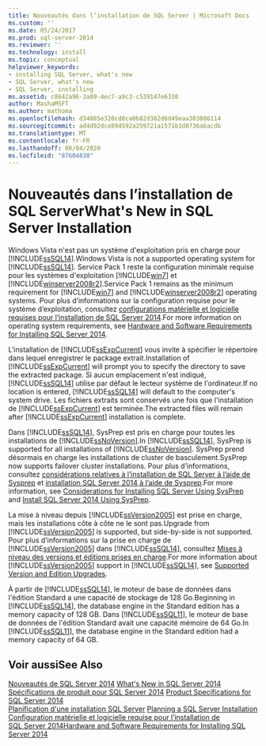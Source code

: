 ```yaml
---
title: Nouveautés dans l’installation de SQL Server | Microsoft Docs
ms.custom: ''
ms.date: 05/24/2017
ms.prod: sql-server-2014
ms.reviewer: ''
ms.technology: install
ms.topic: conceptual
helpviewer_keywords:
- installing SQL Server, what's new
- SQL Server, what's new
- SQL Server, installing
ms.assetid: c8642a96-3a09-4ec7-a9c3-c539147e6330
author: MashaMSFT
ms.author: mathoma
ms.openlocfilehash: d34085e320cd8ca0b82d382d6d49eaa303086114
ms.sourcegitcommit: ad4d92dce894592a259721a1571b1d8736abacdb
ms.translationtype: MT
ms.contentlocale: fr-FR
ms.lasthandoff: 08/04/2020
ms.locfileid: "87604838"
---
```

# <a name="what39s-new-in-sql-server-installation"></a><span data-ttu-id="fcc50-102">Nouveautés dans l’installation de SQL Server</span><span class="sxs-lookup"><span data-stu-id="fcc50-102">What&#39;s New in SQL Server Installation</span></span>
  <span data-ttu-id="fcc50-103">Windows Vista n'est pas un système d'exploitation pris en charge pour [!INCLUDE[ssSQL14](../../includes/sssql14-md.md)].</span><span class="sxs-lookup"><span data-stu-id="fcc50-103">Windows Vista is not a supported operating system for [!INCLUDE[ssSQL14](../../includes/sssql14-md.md)].</span></span> <span data-ttu-id="fcc50-104">Service Pack 1 reste la configuration minimale requise pour les systèmes d'exploitation [!INCLUDE[win7](../../includes/win7-md.md)] et [!INCLUDE[winserver2008r2](../../includes/winserver2008r2-md.md)].</span><span class="sxs-lookup"><span data-stu-id="fcc50-104">Service Pack 1 remains as the minimum requirement for [!INCLUDE[win7](../../includes/win7-md.md)] and [!INCLUDE[winserver2008r2](../../includes/winserver2008r2-md.md)] operating systems.</span></span> <span data-ttu-id="fcc50-105">Pour plus d’informations sur la configuration requise pour le système d’exploitation, consultez [configurations matérielle et logicielle requises pour l’installation de SQL Server 2014](hardware-and-software-requirements-for-installing-sql-server.md).</span><span class="sxs-lookup"><span data-stu-id="fcc50-105">For more information on operating system requirements, see [Hardware and Software Requirements for Installing SQL Server 2014](hardware-and-software-requirements-for-installing-sql-server.md).</span></span>  
  
 <span data-ttu-id="fcc50-106">L'installation de [!INCLUDE[ssExpCurrent](../../includes/ssexpcurrent-md.md)] vous invite à spécifier le répertoire dans lequel enregistrer le package extrait.</span><span class="sxs-lookup"><span data-stu-id="fcc50-106">Installation of [!INCLUDE[ssExpCurrent](../../includes/ssexpcurrent-md.md)] will prompt you to specify the directory to save the extracted package.</span></span> <span data-ttu-id="fcc50-107">Si aucun emplacement n'est indiqué, [!INCLUDE[ssSQL14](../../includes/sssql14-md.md)] utilise par défaut le lecteur système de l'ordinateur.</span><span class="sxs-lookup"><span data-stu-id="fcc50-107">If no location is entered, [!INCLUDE[ssSQL14](../../includes/sssql14-md.md)] will default to the computer's system drive.</span></span> <span data-ttu-id="fcc50-108">Les fichiers extraits sont conservés une fois que l'installation de [!INCLUDE[ssExpCurrent](../../includes/ssexpcurrent-md.md)] est terminée.</span><span class="sxs-lookup"><span data-stu-id="fcc50-108">The extracted files will remain after [!INCLUDE[ssExpCurrent](../../includes/ssexpcurrent-md.md)] installation is complete.</span></span>  
  
 <span data-ttu-id="fcc50-109">Dans [!INCLUDE[ssSQL14](../../includes/sssql14-md.md)], SysPrep est pris en charge pour toutes les installations de [!INCLUDE[ssNoVersion](../../includes/ssnoversion-md.md)].</span><span class="sxs-lookup"><span data-stu-id="fcc50-109">In [!INCLUDE[ssSQL14](../../includes/sssql14-md.md)], SysPrep is supported for all installations of [!INCLUDE[ssNoVersion](../../includes/ssnoversion-md.md)].</span></span> <span data-ttu-id="fcc50-110">SysPrep prend désormais en charge les installations de cluster de basculement.</span><span class="sxs-lookup"><span data-stu-id="fcc50-110">SysPrep now supports failover cluster installations.</span></span> <span data-ttu-id="fcc50-111">Pour plus d’informations, consultez [considérations relatives à l’installation de SQL Server à l’aide de Sysprep](../../database-engine/install-windows/considerations-for-installing-sql-server-using-sysprep.md) et [installation SQL Server 2014 à l’aide de Sysprep](../../database-engine/install-windows/install-sql-server-using-sysprep.md).</span><span class="sxs-lookup"><span data-stu-id="fcc50-111">For more information, see [Considerations for Installing SQL Server Using SysPrep](../../database-engine/install-windows/considerations-for-installing-sql-server-using-sysprep.md) and [Install SQL Server 2014 Using SysPrep](../../database-engine/install-windows/install-sql-server-using-sysprep.md).</span></span>  
  
 <span data-ttu-id="fcc50-112">La mise à niveau depuis [!INCLUDE[ssVersion2005](../../includes/ssversion2005-md.md)] est prise en charge, mais les installations côte à côte ne le sont pas.</span><span class="sxs-lookup"><span data-stu-id="fcc50-112">Upgrade from [!INCLUDE[ssVersion2005](../../includes/ssversion2005-md.md)] is supported, but side-by-side is not supported.</span></span> <span data-ttu-id="fcc50-113">Pour plus d’informations sur la prise en charge de [!INCLUDE[ssVersion2005](../../includes/ssversion2005-md.md)] dans [!INCLUDE[ssSQL14](../../includes/sssql14-md.md)], consultez [Mises à niveau des versions et éditions prises en charge](../../database-engine/install-windows/supported-version-and-edition-upgrades.md).</span><span class="sxs-lookup"><span data-stu-id="fcc50-113">For more information about [!INCLUDE[ssVersion2005](../../includes/ssversion2005-md.md)] support in [!INCLUDE[ssSQL14](../../includes/sssql14-md.md)], see [Supported Version and Edition Upgrades](../../database-engine/install-windows/supported-version-and-edition-upgrades.md).</span></span>  
  
 <span data-ttu-id="fcc50-114">À partir de [!INCLUDE[ssSQL14](../../includes/sssql14-md.md)], le moteur de base de données dans l'édition Standard a une capacité de stockage de 128 Go.</span><span class="sxs-lookup"><span data-stu-id="fcc50-114">Beginning in [!INCLUDE[ssSQL14](../../includes/sssql14-md.md)], the database engine in the Standard edition has a memory capacity of 128 GB.</span></span> <span data-ttu-id="fcc50-115">Dans [!INCLUDE[ssSQL11](../../includes/sssql11-md.md)], le moteur de base de données de l'édition Standard avait une capacité mémoire de 64 Go.</span><span class="sxs-lookup"><span data-stu-id="fcc50-115">In [!INCLUDE[ssSQL11](../../includes/sssql11-md.md)], the database engine in the Standard edition had a memory capacity of 64 GB.</span></span>  
  
## <a name="see-also"></a><span data-ttu-id="fcc50-116">Voir aussi</span><span class="sxs-lookup"><span data-stu-id="fcc50-116">See Also</span></span>  
 <span data-ttu-id="fcc50-117">[Nouveautés de SQL Server 2014](../what-s-new-in-sql-server-2016.md) </span><span class="sxs-lookup"><span data-stu-id="fcc50-117">[What's New in SQL Server 2014](../what-s-new-in-sql-server-2016.md) </span></span>  
 <span data-ttu-id="fcc50-118">[Spécifications de produit pour SQL Server 2014](../../../2014/getting-started/sql-server-2014-product-specifications.md) </span><span class="sxs-lookup"><span data-stu-id="fcc50-118">[Product Specifications for SQL Server 2014](../../../2014/getting-started/sql-server-2014-product-specifications.md) </span></span>  
 <span data-ttu-id="fcc50-119">[Planification d'une installation SQL Server](../../../2014/sql-server/install/planning-a-sql-server-installation.md) </span><span class="sxs-lookup"><span data-stu-id="fcc50-119">[Planning a SQL Server Installation](../../../2014/sql-server/install/planning-a-sql-server-installation.md) </span></span>  
 [<span data-ttu-id="fcc50-120">Configuration matérielle et logicielle requise pour l’installation de SQL Server 2014</span><span class="sxs-lookup"><span data-stu-id="fcc50-120">Hardware and Software Requirements for Installing SQL Server 2014</span></span>](hardware-and-software-requirements-for-installing-sql-server.md)  
  
  
